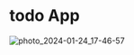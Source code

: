 # todo App

![photo_2024-01-24_17-46-57](https://github.com/alfakih7/todoApp/assets/134163115/e3b0975e-b2ff-486f-bc5c-48ad508ab760)



